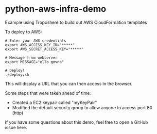 # python-aws-infra-demo
Example using Troposhere to build out AWS CloudFormation templates

To deploy to AWS:
```
# Enter your AWS credentials
export AWS_ACCESS_KEY_ID="*****"
export AWS_SECRET_ACCESS_KEY="*****"

# Message from webserver
export MESSAGE="ello govna"

# Deploy!
./deploy.sh
```

This will display a URL that you can then access in the browser.

Some steps that were taken ahead of time:

- Created a EC2 keypair called "myKeyPair"
- Modified the default security group to allow anyone to access port 80 (http)

If you have some questions about this demo, feel free to open a GitHub issue here.


